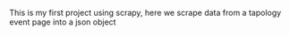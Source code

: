 This is my first project using scrapy, here we scrape data from a tapology event page into a json object
